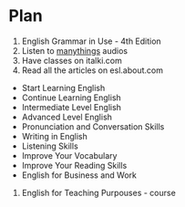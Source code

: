 # Plan

1. English Grammar in Use - 4th Edition
1. Listen to [manythings](http://www.manythings.org/voa/) audios
1. Have classes on italki.com
1. Read all the articles on esl.about.com
  - Start Learning English
  - Continue Learning English
  - Intermediate Level English
  - Advanced Level English
  - Pronunciation and Conversation Skills
  - Writing in English
  - Listening Skills
  - Improve Your Vocabulary
  - Improve Your Reading Skills
  - English for Business and Work
1. English for Teaching Purpouses - course